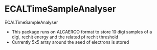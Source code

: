# ECALTimeSampleAnalyser
ECALTimeSampleAnalyser

* This package runs on ALCAERCO format to store 10 digi samples of a digi, rechit energy and the related pf rechit threshold
* Currently 5x5 array around the seed of electrons is stored  
